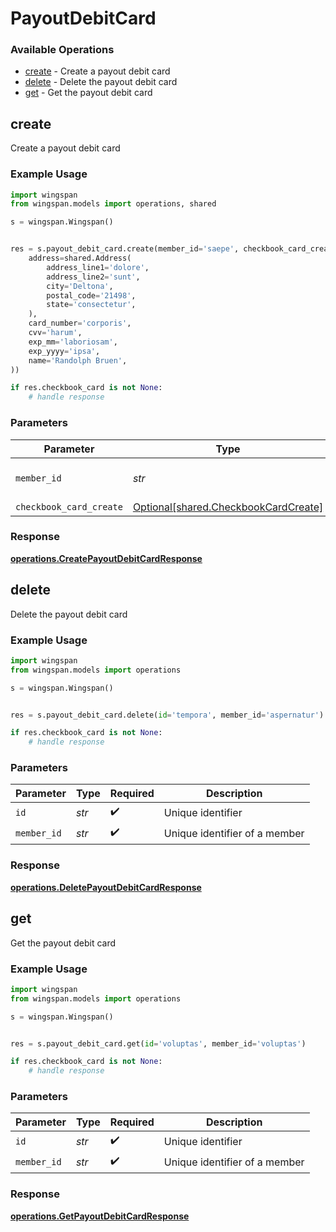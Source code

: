 # PayoutDebitCard

### Available Operations

* [create](#create) - Create a payout debit card
* [delete](#delete) - Delete the payout debit card
* [get](#get) - Get the payout debit card

## create

Create a payout debit card

### Example Usage

```python
import wingspan
from wingspan.models import operations, shared

s = wingspan.Wingspan()


res = s.payout_debit_card.create(member_id='saepe', checkbook_card_create=shared.CheckbookCardCreate(
    address=shared.Address(
        address_line1='dolore',
        address_line2='sunt',
        city='Deltona',
        postal_code='21498',
        state='consectetur',
    ),
    card_number='corporis',
    cvv='harum',
    exp_mm='laboriosam',
    exp_yyyy='ipsa',
    name='Randolph Bruen',
))

if res.checkbook_card is not None:
    # handle response
```

### Parameters

| Parameter                                                                          | Type                                                                               | Required                                                                           | Description                                                                        |
| ---------------------------------------------------------------------------------- | ---------------------------------------------------------------------------------- | ---------------------------------------------------------------------------------- | ---------------------------------------------------------------------------------- |
| `member_id`                                                                        | *str*                                                                              | :heavy_check_mark:                                                                 | Unique identifier of a member                                                      |
| `checkbook_card_create`                                                            | [Optional[shared.CheckbookCardCreate]](../../models/shared/checkbookcardcreate.md) | :heavy_minus_sign:                                                                 | N/A                                                                                |


### Response

**[operations.CreatePayoutDebitCardResponse](../../models/operations/createpayoutdebitcardresponse.md)**


## delete

Delete the payout debit card

### Example Usage

```python
import wingspan
from wingspan.models import operations

s = wingspan.Wingspan()


res = s.payout_debit_card.delete(id='tempora', member_id='aspernatur')

if res.checkbook_card is not None:
    # handle response
```

### Parameters

| Parameter                     | Type                          | Required                      | Description                   |
| ----------------------------- | ----------------------------- | ----------------------------- | ----------------------------- |
| `id`                          | *str*                         | :heavy_check_mark:            | Unique identifier             |
| `member_id`                   | *str*                         | :heavy_check_mark:            | Unique identifier of a member |


### Response

**[operations.DeletePayoutDebitCardResponse](../../models/operations/deletepayoutdebitcardresponse.md)**


## get

Get the payout debit card

### Example Usage

```python
import wingspan
from wingspan.models import operations

s = wingspan.Wingspan()


res = s.payout_debit_card.get(id='voluptas', member_id='voluptas')

if res.checkbook_card is not None:
    # handle response
```

### Parameters

| Parameter                     | Type                          | Required                      | Description                   |
| ----------------------------- | ----------------------------- | ----------------------------- | ----------------------------- |
| `id`                          | *str*                         | :heavy_check_mark:            | Unique identifier             |
| `member_id`                   | *str*                         | :heavy_check_mark:            | Unique identifier of a member |


### Response

**[operations.GetPayoutDebitCardResponse](../../models/operations/getpayoutdebitcardresponse.md)**

